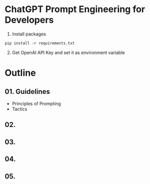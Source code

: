 # ChatGPT Prompt Engineering for Developers

1. Install packages

`pip install -r requirements.txt`

2. Get OpenAI API Key and set it as environment variable

# Outline

## 01. Guidelines

* Principles of Prompting
* Tactics

## 02. 


## 03.


## 04.


## 05.